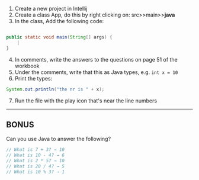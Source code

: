 1. Create a new project in Intellij
2. Create a class App, do this by right clicking on: src>>main>>**java**
3. In the class, Add the following code:

```java

public static void main(String[] args) {
    |
}
```

4. In comments, write the answers to the questions on page 51 of the workbook
5. Under the comments, write that this as Java types, e.g. `int x = 10`
6. Print the types:

```java
System.out.println("the nr is " + x);
```

7. Run the file with the play icon that's near the line numbers


---

## BONUS

Can you use Java to answer the following?        
```java
// What is 7 + 3? → 10
// What is 10 - 4? → 6
// What is 2 * 5? → 10
// What is 20 / 4? → 5
// What is 10 % 3? → 1
```